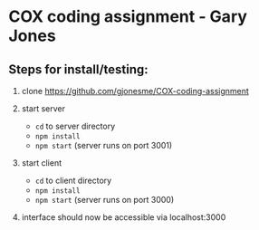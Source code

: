# COX coding assignment - Gary Jones


## Steps for install/testing:

1. clone https://github.com/gjonesme/COX-coding-assignment

2. start server
    - `cd` to server directory
    - `npm install`
    - `npm start` (server runs on port 3001)

3. start client
    - `cd` to client directory
    - `npm install`
    - `npm start` (server runs on port 3000)

4. interface should now be accessible via localhost:3000
